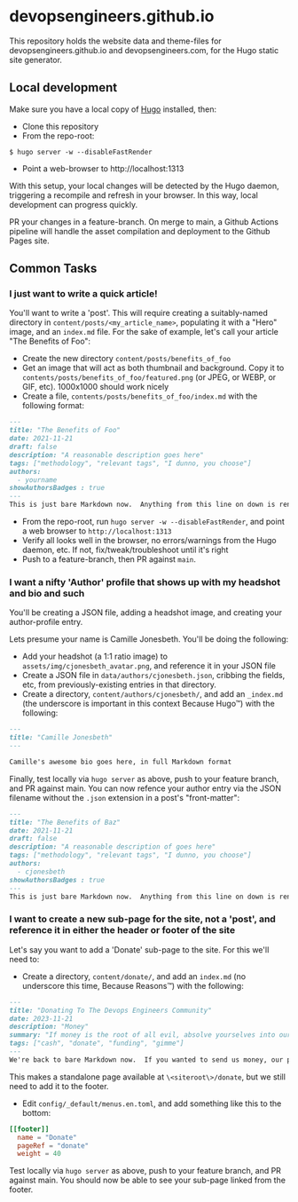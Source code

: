 # devopsengineers.github.io
This repository holds the website data and theme-files for devopsengineers.github.io and devopsengineers.com, for the Hugo static site generator.  

## Local development
Make sure you have a local copy of [Hugo](https://gohugo.io) installed, then:

* Clone this repository
* From the repo-root:
```shell
$ hugo server -w --disableFastRender
```
* Point a web-browser to http://localhost:1313 

With this setup, your local changes will be detected by the Hugo daemon, triggering a recompile and refresh in your browser.  In this way, local development can progress quickly.  

PR your changes in a feature-branch.  On merge to main, a Github Actions pipeline will handle the asset compilation and deployment to the Github Pages site.  

## Common Tasks
### I just want to write a quick article!
You'll want to write a 'post'.  This will require creating a suitably-named directory in `content/posts/<my_article_name>`, populating it with a "Hero" image, and an `index.md` file.  For the sake of example, let's call your article "The Benefits of Foo":

* Create the new directory `content/posts/benefits_of_foo`
* Get an image that will act as both thumbnail and background.  Copy it to `contents/posts/benefits_of_foo/featured.png` (or JPEG, or WEBP, or GIF, etc).  1000x1000 should work nicely
* Create a file, `contents/posts/benefits_of_foo/index.md` with the following format:
```markdown
---
title: "The Benefits of Foo"
date: 2021-11-21
draft: false
description: "A reasonable description goes here"
tags: ["methodology", "relevant tags", "I dunno, you choose"]
authors:
  - yourname
showAuthorsBadges : true 
---
This is just bare Markdown now.  Anything from this line on down is rendered to HTML by Hugo and displayed with the appropriate theme
```
* From the repo-root, run `hugo server -w --disableFastRender`, and point a web browser to `http://localhost:1313`
* Verify all looks well in the browser, no errors/warnings from the Hugo daemon, etc.  If not, fix/tweak/troubleshoot until it's right
* Push to a feature-branch, then PR against `main`.  

### I want a nifty 'Author' profile that shows up with my headshot and bio and such
You'll be creating a JSON file, adding a headshot image, and creating your author-profile entry.

Lets presume your name is Camille Jonesbeth.  You'll be doing the following:
* Add your headshot (a 1:1 ratio image) to `assets/img/cjonesbeth_avatar.png`, and reference it in your JSON file
* Create a JSON file in `data/authors/cjonesbeth.json`, cribbing the fields, etc, from previously-existing entries in that directory.
* Create a directory, `content/authors/cjonesbeth/`, and add an `_index.md` (the underscore is important in this context Because Hugo™) with the following:
```markdown
---
title: "Camille Jonesbeth"
---

Camille's awesome bio goes here, in full Markdown format
```

Finally, test locally via `hugo server` as above, push to your feature branch, and PR against main.  You can now refence your author entry via the JSON filename without the `.json` extension in a post's "front-matter":

```markdown
---
title: "The Benefits of Baz"
date: 2021-11-21
draft: false
description: "A reasonable description of goes here"
tags: ["methodology", "relevant tags", "I dunno, you choose"]
authors:
  - cjonesbeth
showAuthorsBadges : true 
---
This is just bare Markdown now.  Anything from this line on down is rendered to HTML by Hugo and displayed with the appropriate theme
```

### I want to create a new sub-page for the site, not a 'post', and reference it in either the header or footer of the site
Let's say you want to add a 'Donate' sub-page to the site.  For this we'll need to:

* Create a directory, `content/donate/`, and add an `index.md` (no underscore this time, Because Reasons™) with the following:
```markdown
---
title: "Donating To The Devops Engineers Community"
date: 2023-11-21
description: "Money"
summary: "If money is the root of all evil, absolve yourselves into our Paypal account"
tags: ["cash", "donate", "funding", "gimme"]
---
We're back to bare Markdown now.  If you wanted to send us money, our paypal account is X.  If you'd prefer bitcoin, the wallet-address is Y.  Yada yada yada
```

This makes a standalone page available at `\<siteroot\>/donate`, but we still need to add it to the footer.

* Edit `config/_default/menus.en.toml`, and add something like this to the bottom:
```toml
[[footer]]
  name = "Donate"
  pageRef = "donate"
  weight = 40
```

Test locally via `hugo server` as above, push to your feature branch, and PR against main.  You should now be able to see your sub-page linked from the footer.  
